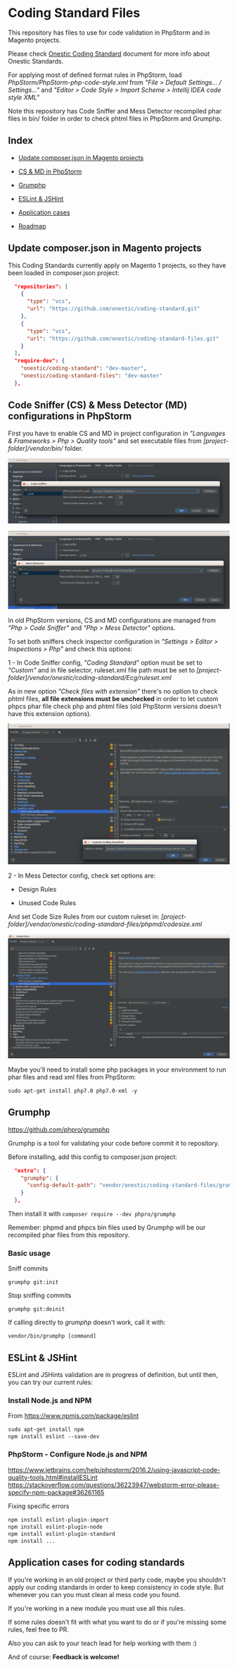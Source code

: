 # Coding Standard Files #
This repository has files to use for code validation in PhpStorm and in Magento projects.

Please check [Onestic Coding Standard](doc/onestic-coding-standards.md) document for more info about Onestic Standards.

For applying most of defined format rules in PhpStorm, load _PhpStorm/PhpStorm-php-code-style.xml_ from _"File > Default Settings... / Settings..."_ and _"Editor > Code Style > Import Scheme > Intellij IDEA code style XML"_

Note this repository has Code Sniffer and Mess Detector recompiled phar files in bin/ folder in order to check phtml files in PhpStorm and Grumphp.

## Index

* [Update composer.json in Magento projects](#update-composerjson-in-magento-projects)

* [CS & MD in PhpStorm](#code-sniffer--mess-detector-configurations-in-phpstorm)

* [Grumphp](#grumphp)

* [ESLint & JSHint](#eslint--jshint)

* [Application cases](#application-cases-for-coding-standards)

* [Roadmap](doc/roadmap.md)

## Update composer.json in Magento projects ##

This Coding Standards currently apply on Magento 1 projects, so they have been loaded in composer.json project: 

```json
  "repositories": [
    {
      "type": "vcs",
      "url": "https://github.com/onestic/coding-standard.git"
    },
    {
      "type": "vcs",
      "url": "https://github.com/onestic/coding-standard-files.git"
    }
  ],
  "require-dev": {
    "onestic/coding-standard": "dev-master",
    "onestic/coding-standard-files": "dev-master"
  },
```

## Code Sniffer (CS) & Mess Detector (MD) configurations in PhpStorm ##

First you have to enable CS and MD in project configuration in _"Languages & Frameworks > Php > Quality tools"_ and set executable files from _[project-folder]/vendor/bin/_ folder.

![Code Sniffer config](PhpStorm/PhpStorm-settings-qt-cs.png)

![Mess Detector config](PhpStorm/PhpStorm-settings-qt-md.png)

In old PhpStorm versions, CS and MD configurations are managed from _"Php > Code Sniffer"_ and _"Php > Mess Detector"_ options.


To set both sniffers check inspector configuration in _"Settings > Editor > Inspections > Php"_ and check this options:

1 - In Code Sniffer config, _"Coding Standard"_ option must be set to _"Custom"_ and in file selector, ruleset.xml file path must be set to _[project-folder]/vendor/onestic/coding-standard/Ecg/ruleset.xml_

As in new option _"Check files with extension"_ there's no option to check phtml files,  __all file extensions must be unchecked__ in order to let custom phpcs phar file check php and phtml files (old PhpStorm versions doesn't have this extension options).

![Code Sniffer inspector config](PhpStorm/PhpStorm-inspectors-cs.png)
  
2 - In Mess Detector config, check set options are:
 
- Design Rules

- Unused Code Rules

And set Code Size Rules from our custom ruleset in: _[project-folder]/vendor/onestic/coding-standard-files/phpmd/codesize.xml_

![Mess Detector inspector config](PhpStorm/PhpStorm-inspectors-md.png)

Maybe you'll need to install some php packages in your environment to run phar files and read xml files from PhpStorm:
```shell
sudo apt-get install php7.0 php7.0-xml -y
```

## Grumphp ##

https://github.com/phpro/grumphp

Grumphp is a tool for validating your code before commit it to repository.

Before installing, add this config to composer.json project:

```json
  "extra": {
    "grumphp": {
      "config-default-path": "vendor/onestic/coding-standard-files/grumphp/grumphp.yml"
    }
  },
```

Then install it with ```composer require --dev phpro/grumphp```

Remember: phpmd and phpcs bin files used by Grumphp will be our recompiled phar files from this repository.

### Basic usage ###

Sniff commits

```shell
grumphp git:init
```

Stop sniffing commits

```shell
grumphp git:deinit
```

If calling directly to _grumphp_ doesn't work, call it with:

```shell
vendor/bin/grumphp [command]
``` 

## ESLint & JSHint ##

ESLint and JSHints validation are in progress of definition, but until then, you can try our current rules: 

### Install Node.js and NPM ###
From https://www.npmjs.com/package/eslint

```shell
sudo apt-get install npm
npm install eslint --save-dev
```

### PhpStorm - Configure Node.js and NPM ###
https://www.jetbrains.com/help/phpstorm/2016.2/using-javascript-code-quality-tools.html#installESLint
https://stackoverflow.com/questions/36223947/webstorm-error-please-specify-npm-package#36261165

Fixing specific errors
```shell
npm install eslint-plugin-import
npm install eslint-plugin-node
npm install eslint-plugin-standard
npm install ...
```

## Application cases for coding standards ##

If you're working in an old project or third party code, maybe you shouldn't apply our coding standards in order to keep consistency in code style. But whenever you can you must clean al mess code you found.

If you're working in a new module you must use all this rules.

If some rules doesn't fit with what you want to do or if you're missing some rules, feel free to PR.

Also you can ask to your teach lead for help working with them :)   

And of course: __Feedback is welcome!__
